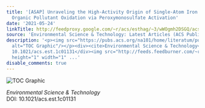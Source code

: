 ```yaml
---
title: '[ASAP] Unraveling the High-Activity Origin of Single-Atom Iron Catalysts for
  Organic Pollutant Oxidation via Peroxymonosulfate Activation'
date: '2021-05-24'
linkTitle: http://feedproxy.google.com/~r/acs/esthag/~3/wWOgmh2DSGQ/acs.est.1c01131
source: 'Environmental Science & Technology: Latest Articles (ACS Publications)'
description: '<p><img src="https://pubs.acs.org/na101/home/literatum/publisher/achs/journals/content/esthag/0/esthag.ahead-of-print/acs.est.1c01131/20210524/images/medium/es1c01131_0007.gif"
  alt="TOC Graphic"/></p><div><cite>Environmental Science & Technology</cite></div><div>DOI:
  10.1021/acs.est.1c01131</div><img src="http://feeds.feedburner.com/~r/acs/esthag/~4/wWOgmh2DSGQ"
  height="1" width="1" ...'
disable_comments: true
---
```

<p><img src="https://pubs.acs.org/na101/home/literatum/publisher/achs/journals/content/esthag/0/esthag.ahead-of-print/acs.est.1c01131/20210524/images/medium/es1c01131_0007.gif" alt="TOC Graphic"/></p><div><cite>Environmental Science & Technology</cite></div><div>DOI: 10.1021/acs.est.1c01131</div><img src="http://feeds.feedburner.com/~r/acs/esthag/~4/wWOgmh2DSGQ" height="1" width="1" ...